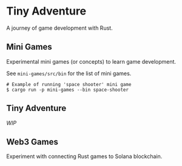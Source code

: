 # Tiny Adventure

A journey of game development with Rust.

## Mini Games

Experimental mini games (or concepts) to learn game development.

See `mini-games/src/bin` for the list of mini games.

```
# Example of running 'space shooter' mini game
$ cargo run -p mini-games --bin space-shooter
```

## Tiny Adventure

_WIP_

## Web3 Games

Experiment with connecting Rust games to Solana blockchain.